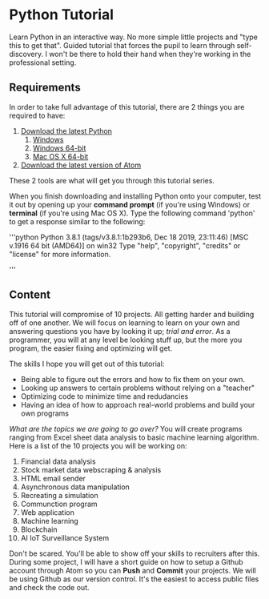 # Python Tutorial
Learn Python in an interactive way. No more simple little projects and "type this to get that". Guided tutorial that forces the pupil to learn through self-discovery. I won't be there to hold their hand when they're working in the professional setting.

## Requirements
In order to take full advantage of this tutorial, there are 2 things you are required to have:
1. [Download the latest Python](https://www.python.org/downloads/)
   1. [Windows](https://www.python.org/ftp/python/3.8.2/python-3.8.2.exe)
   1. [Windows 64-bit](https://www.python.org/ftp/python/3.8.2/python-3.8.2-amd64.exe)
   1. [Mac OS X 64-bit](https://www.python.org/ftp/python/3.8.2/python-3.8.2-macosx10.9.pkg)
1. [Download the latest version of Atom](https://atom.io/)

These 2 tools are what will get you through this tutorial series.

When you finish downloading and installing Python onto your computer, test it out by opening up your **command prompt** (if you're using Windows) or **terminal** (if you're using Mac OS X). Type the following command 'python' to get a response similar to the following:

'''python
Python 3.8.1 (tags/v3.8.1:1b293b6, Dec 18 2019, 23:11:46) [MSC v.1916 64 bit (AMD64)] on win32
Type "help", "copyright", "credits" or "license" for more information.
>>>
'''


## Content
This tutorial will compromise of 10 projects. All getting harder and building off of one another. We will focus on learning to learn on your own and answering questions you have by looking it up; *trial and error*. As a programmer, you will at any level be looking stuff up, but the more you program, the easier fixing and optimizing will get.

The skills I hope you will get out of this tutorial:
- Being able to figure out the errors and how to fix them on your own.
- Looking up answers to certain problems without relying on a "teacher"
- Optimizing code to minimize time and redudancies
- Having an idea of how to approach real-world problems and build your own programs

*What are the topics we are going to go over?*
You will create programs ranging from Excel sheet data analysis to basic machine learning algorithm. Here is a list of the 10 projects you will be working on:
1. Financial data analysis
1. Stock market data webscraping & analysis
1. HTML email sender
1. Asynchronous data manipulation
1. Recreating a simulation
1. Communction program
1. Web application
1. Machine learning
1. Blockchain
1. AI IoT Surveillance System

Don't be scared. You'll be able to show off your skills to recruiters after this. During some project, I will have a short guide on how to setup a Github account through Atom so you can **Push** and **Commit** your projects. We will be using Github as our version control. It's the easiest to access public files and check the code out.



